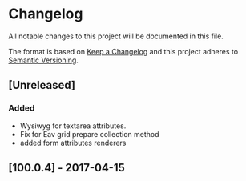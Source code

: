 # Changelog
All notable changes to this project will be documented in this file.

The format is based on [Keep a Changelog](http://keepachangelog.com/en/1.0.0/)
and this project adheres to [Semantic Versioning](http://semver.org/spec/v2.0.0.html).

## [Unreleased]
### Added
- Wysiwyg for textarea attributes.
- Fix for Eav grid prepare collection method
- added form attributes renderers

## [100.0.4] - 2017-04-15
